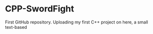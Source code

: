 # CPP-SwordFight
First GitHub repository. Uploading my first C++ project on here, a small text-based
